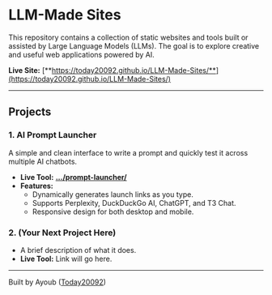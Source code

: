 # LLM-Made Sites

This repository contains a collection of static websites and tools built or assisted by Large Language Models (LLMs). The goal is to explore creative and useful web applications powered by AI.

**Live Site:** [**https://today20092.github.io/LLM-Made-Sites/**](https://today20092.github.io/LLM-Made-Sites/)

---

## Projects

### 1. AI Prompt Launcher

A simple and clean interface to write a prompt and quickly test it across multiple AI chatbots.

*   **Live Tool:** [**.../prompt-launcher/**](https://today20092.github.io/LLM-Made-Sites/prompt-launcher/)
*   **Features:**
    *   Dynamically generates launch links as you type.
    *   Supports Perplexity, DuckDuckGo AI, ChatGPT, and T3 Chat.
    *   Responsive design for both desktop and mobile.

### 2. (Your Next Project Here)

*   A brief description of what it does.
*   **Live Tool:** Link will go here.

---

Built by Ayoub ([Today20092](https://github.com/Today20092))
